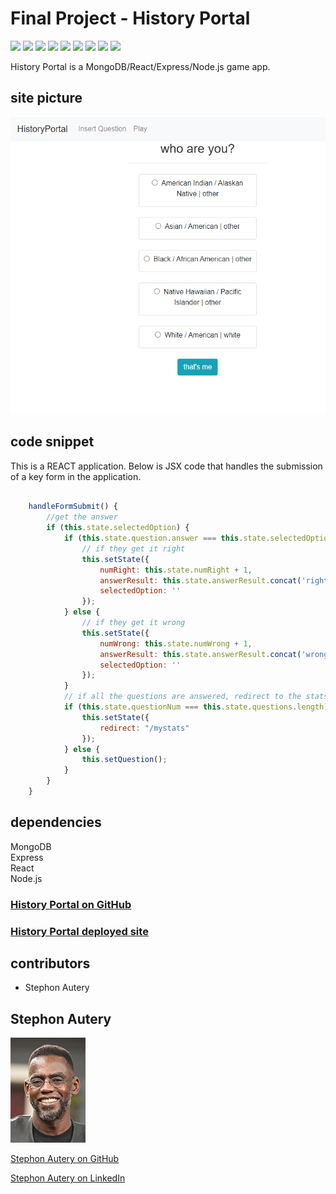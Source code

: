 # Final Project - History Portal

[<img src="https://img.shields.io/badge/Stephon_Autery-let's_begin_here_...-goldenrod.svg" target="_blank">](http://stephonautery.com) [<img src="https://img.shields.io/badge/license-MIT-blue.svg">](https://opensource.org/licenses/MIT) [<img src="https://img.shields.io/badge/_ES_-_6_-green.svg">](http://www.ecma-international.org/ecma-262/6.0/) [<img src=https://img.shields.io/badge/_path_-_7.1.0_-green.svg>](https://www.npmjs.com/package/path) [<img src=https://img.shields.io/badge/_express_-_6.14.5-pink.svg>](https://www.npmjs.com/package/fs-extra) [<img src=https://img.shields.io/badge/_MongoDB_-4.2.6_-orange.svg>](https://www.mongodb.com/company) [<img src=https://img.shields.io/badge/_JSON-RFC_8259_-brown.svg>](https://www.npmjs.com/package/console.table) [<img src=https://img.shields.io/badge/React-v16.13.1_-blue.svg>](https://www.npmjs.com/package/console.table) [<img src=https://img.shields.io/badge/Node-v14.4npm.0_-darkgreen.svg>](https://www.npmjs.com/package/console.table)

History Portal is a MongoDB/React/Express/Node.js game app.

## site picture

![Site](./client/public/images/history-portal.PNG)

## code snippet

This is a REACT application. Below is JSX code that handles the submission of a key form in the application.

```javaScript

    handleFormSubmit() {
        //get the answer
        if (this.state.selectedOption) {
            if (this.state.question.answer === this.state.selectedOption || this.state.question.answer === 'all') {
                // if they get it right
                this.setState({
                    numRight: this.state.numRight + 1,
                    answerResult: this.state.answerResult.concat('right'),
                    selectedOption: ''
                });
            } else {
                // if they get it wrong
                this.setState({
                    numWrong: this.state.numWrong + 1,
                    answerResult: this.state.answerResult.concat('wrong'),
                    selectedOption: ''
                });
            }
            // if all the questions are answered, redirect to the stats page
            if (this.state.questionNum === this.state.questions.length) {
                this.setState({
                    redirect: "/mystats"
                });
            } else {
                this.setQuestion();
            }
        }
    }

```

## dependencies

MongoDB\
Express\
React\
Node.js

### [History Portal on GitHub](https://github.com/StephonAutery/final-project)

### [History Portal deployed site](https://history-portal.herokuapp.com/login)

## contributors

- Stephon Autery

## Stephon Autery

![StephonAutery](./client/public/images/stephon-headshot-garden-small.jpg)

[Stephon Autery on GitHub](https://github.com/StephonAutery)

[Stephon Autery on LinkedIn](https://www.linkedin.com/in/stephon-a-1bb575198/)
